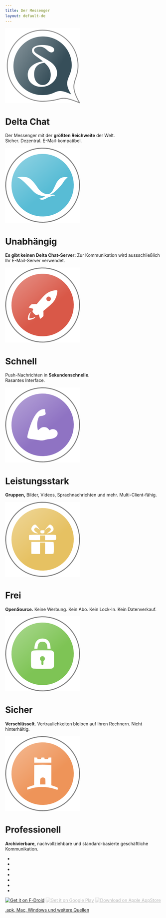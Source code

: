 ```yaml
---
title: Der Messenger
layout: default-de
---
```


<!-- Content-Slider mit EXAKT 7 Seiten, kein Markdown -->
<!-- START OF CONTENT SLIDER -->
<link rel="stylesheet" property="stylesheet" href="../assets/css/content-slider.css" type="text/css" />
<div id="contentContainer"><div id="contentWrapper">

<div>
   <img src="../assets/home/intro1.png" alt="" />
   <h1>Delta Chat</h1>
   <p>Der Messenger mit der <b>größten Reichweite</b> der Welt.<br>Sicher. Dezentral. E-Mail-kompatibel.</p>
</div>

<div>
   <img src="../assets/home/intro2.png" alt="" />
   <h1>Unabhängig</h1>
   <!-- <p><b>Keine Abhängigkeiten</b> von Konzernen und fremden Servern. Die App verwendet nur den E-Mail-Server Ihrer Wahl.</p> -->
   <p><b>Es gibt keinen Delta Chat-Server:</b> Zur Kommunikation wird aussschließlich Ihr E-Mail-Server verwendet.</p>
</div>

<div>
   <img src="../assets/home/intro3.png" alt="" />
   <h1>Schnell</h1>
   <p>Push-Nachrichten in <b>Sekundenschnelle</b>.<br/>Rasantes Interface.</p>
</div>

<div>
   <img src="../assets/home/intro4.png" alt="" />
   <h1>Leistungsstark</h1>
   <p><b>Gruppen,</b> Bilder, Videos, Sprachnachrichten und mehr. Multi-Client-fähig.</p>
</div>

<div>
   <img src="../assets/home/intro5.png" alt="" />
   <h1>Frei</h1>
   <p><b>OpenSource.</b> Keine Werbung. Kein Abo. Kein Lock-In. Kein Datenverkauf.</p>
</div>

<div>
   <img src="../assets/home/intro6.png" alt="" />
   <h1>Sicher</h1>
   <p><b>Verschlüsselt.</b> Vertraulichkeiten bleiben auf Ihren Rechnern. Nicht hinterhältig.</p>
</div>

<div>
   <img src="../assets/home/intro7.png" alt="" />
   <h1>Professionell</h1>
   <p><b>Archivierbare,</b> nachvollziehbare und standard-basierte geschäftliche Kommunikation.</p>
</div>

</div></div>

<div id="navLinks">
  <ul>
    <li class="itemLinks" data-pos="0"></li>
    <li class="itemLinks" data-pos="1"></li>
    <li class="itemLinks" data-pos="2"></li>
    <li class="itemLinks" data-pos="3"></li>
    <li class="itemLinks" data-pos="4"></li>
    <li class="itemLinks" data-pos="5"></li>
    <li class="itemLinks" data-pos="6"></li>
  </ul>
</div>
<script src="../assets/css/content-slider.js"></script>
<!-- END OF CONTENT SLIDER -->

[<img src="../assets/home/get-it-on-fdroid.png" alt="Get it on F-Droid" width="200" />](download)
[<img src="../assets/home/get-it-on-gplay.png" alt="Get it on Google Play" width="200" style="filter: opacity(.3) grayscale(100%);" />](download) 
[<img src="../assets/home/get-it-on-ios.png" alt="Download on Apple AppStore" width="200" style="filter: opacity(.3) grayscale(100%);" />](download)

[.apk, Mac, Windows und weitere Quellen](download)

